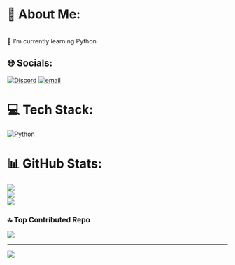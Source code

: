 # 💫 About Me:
<br>🌱 I’m currently learning Python<br>


## 🌐 Socials:
[![Discord](https://img.shields.io/badge/Discord-%237289DA.svg?logo=discord&logoColor=white)](https://discord.gg/https://discord.com/invite/UwKzVGNz) [![email](https://img.shields.io/badge/Email-D14836?logo=gmail&logoColor=white)](mailto:officialhakucho@gmail.com) 

# 💻 Tech Stack:
![Python](https://img.shields.io/badge/python-3670A0?style=for-the-badge&logo=python&logoColor=ffdd54)
# 📊 GitHub Stats:
![](https://github-readme-stats.vercel.app/api?username=Hakuchooo&theme=shadow_blue&hide_border=false&include_all_commits=false&count_private=false)<br/>
![](https://nirzak-streak-stats.vercel.app/?user=Hakuchooo&theme=shadow_blue&hide_border=false)<br/>
![](https://github-readme-stats.vercel.app/api/top-langs/?username=Hakuchooo&theme=shadow_blue&hide_border=false&include_all_commits=false&count_private=false&layout=compact)

### 🔝 Top Contributed Repo
![](https://github-contributor-stats.vercel.app/api?username=Hakuchooo&limit=5&theme=shadow_blue&combine_all_yearly_contributions=true)

---
[![](https://visitcount.itsvg.in/api?id=Hakuchooo&icon=2&color=0)](https://visitcount.itsvg.in)

<!-- Proudly created with GPRM ( https://gprm.itsvg.in ) -->



